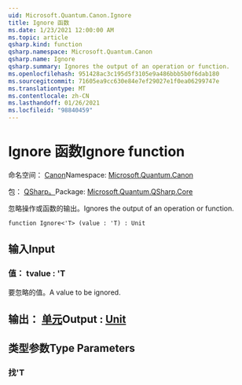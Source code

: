 ```yaml
---
uid: Microsoft.Quantum.Canon.Ignore
title: Ignore 函数
ms.date: 1/23/2021 12:00:00 AM
ms.topic: article
qsharp.kind: function
qsharp.namespace: Microsoft.Quantum.Canon
qsharp.name: Ignore
qsharp.summary: Ignores the output of an operation or function.
ms.openlocfilehash: 951428ac3c195d5f3105e9a486bbb5b0f6dab180
ms.sourcegitcommit: 71605ea9cc630e84e7ef29027e1f0ea06299747e
ms.translationtype: MT
ms.contentlocale: zh-CN
ms.lasthandoff: 01/26/2021
ms.locfileid: "98840459"
---
```

# <a name="ignore-function"></a><span data-ttu-id="22ab1-102">Ignore 函数</span><span class="sxs-lookup"><span data-stu-id="22ab1-102">Ignore function</span></span>

<span data-ttu-id="22ab1-103">命名空间： [Canon](xref:Microsoft.Quantum.Canon)</span><span class="sxs-lookup"><span data-stu-id="22ab1-103">Namespace: [Microsoft.Quantum.Canon](xref:Microsoft.Quantum.Canon)</span></span>

<span data-ttu-id="22ab1-104">包： [QSharp。](https://nuget.org/packages/Microsoft.Quantum.QSharp.Core)</span><span class="sxs-lookup"><span data-stu-id="22ab1-104">Package: [Microsoft.Quantum.QSharp.Core](https://nuget.org/packages/Microsoft.Quantum.QSharp.Core)</span></span>


<span data-ttu-id="22ab1-105">忽略操作或函数的输出。</span><span class="sxs-lookup"><span data-stu-id="22ab1-105">Ignores the output of an operation or function.</span></span>

```qsharp
function Ignore<'T> (value : 'T) : Unit
```


## <a name="input"></a><span data-ttu-id="22ab1-106">输入</span><span class="sxs-lookup"><span data-stu-id="22ab1-106">Input</span></span>

### <a name="value--t"></a><span data-ttu-id="22ab1-107">值： t</span><span class="sxs-lookup"><span data-stu-id="22ab1-107">value : 'T</span></span>

<span data-ttu-id="22ab1-108">要忽略的值。</span><span class="sxs-lookup"><span data-stu-id="22ab1-108">A value to be ignored.</span></span>



## <a name="output--unit"></a><span data-ttu-id="22ab1-109">输出： [单元](xref:microsoft.quantum.lang-ref.unit)</span><span class="sxs-lookup"><span data-stu-id="22ab1-109">Output : [Unit](xref:microsoft.quantum.lang-ref.unit)</span></span>



## <a name="type-parameters"></a><span data-ttu-id="22ab1-110">类型参数</span><span class="sxs-lookup"><span data-stu-id="22ab1-110">Type Parameters</span></span>

### <a name="t"></a><span data-ttu-id="22ab1-111">找</span><span class="sxs-lookup"><span data-stu-id="22ab1-111">'T</span></span>

